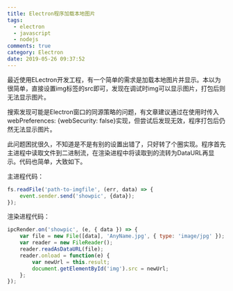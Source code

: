 ```yaml
---
title: Electron程序加载本地图片
tags:
  - electron
  - javascript
  - nodejs
comments: true
category: Electron
date: 2019-05-26 09:37:52
---
```



最近使用ELectron开发工程，有一个简单的需求是加载本地图片并显示。本以为很简单，直接设置img标签的src即可，发现在调试时img可以显示图片，打包后则无法显示图片。

搜索发现可能是Electron窗口的同源策略的问题，有文章建议通过在使用时传入webPreferences: {webSecurity: false}实现，但尝试后发现无效，程序打包后仍然无法显示图片。

此问题困扰很久，不知道是不是有别的设置出错了，只好转了个圈实现。程序首先主进程中读取文件到二进制流，在渲染进程中将读取到的流转为DataURL再显示。代码也简单，大致如下。

主进程代码：

```javascript
fs.readFile('path-to-imgfile', (err, data) => {
    event.sender.send('showpic', {data});
});
```

渲染进程代码：

```javascript
ipcRender.on('showpic', (e, { data }) => {
    var file = new File([data], 'AnyName.jpg', { type: 'image/jpg' });
    var reader = new FileReader();
    reader.readAsDataURL(file);
    reader.onload = function(e) {
        var newUrl = this.result;
        document.getElementById('img').src = newUrl;
    };
});
```
